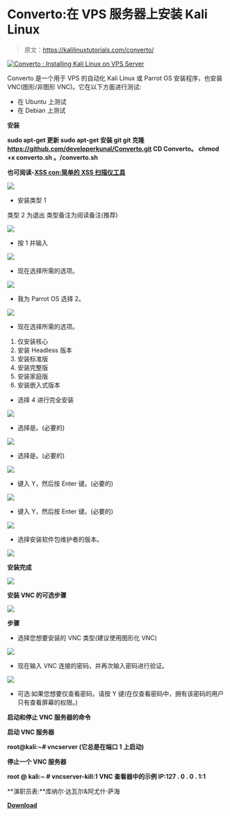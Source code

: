 # Converto:在 VPS 服务器上安装 Kali Linux

> 原文：<https://kalilinuxtutorials.com/converto/>

[![Converto : Installing Kali Linux on VPS Server](img//fdf649632af851d9880fdac2f1e38614.png "Converto : Installing Kali Linux on VPS Server")](https://3.bp.blogspot.com/-ZCBkipi4GOY/XOb3JYsD4cI/AAAAAAAAAfs/kCT96ZKaSTUSseA2oVZtEu8d_If94TGIQCLcBGAs/s1600/Converto-1%25281%2529.png)

Converto 是一个用于 VPS 的自动化 Kali Linux 或 Parrot OS 安装程序，也安装 VNC(图形/非图形 VNC)。它在以下方面进行测试:

*   在 Ubuntu 上测试
*   在 Debian 上测试

**安装**

**sudo apt-get 更新
sudo apt-get 安装 git
git 克隆 https://github.com/developerkunal/Converto.git
CD Converto。
chmod +x converto.sh
。/converto.sh**

**也可阅读-[XSS con:简单的 XSS 扫描仪工具](https://kalilinuxtutorials.com/xsscon/)**

![](img//cf1683d94c66e1b470508a79c3631979.png)

*   安装类型 1

类型 2 为退出
类型备注为阅读备注(推荐)

![](img//a170033eb341765b5bca143a1ba8bf24.png)

*   按 1 并输入

![](img//d056bd4af683a8ae23937f5d54474836.png)

*   现在选择所需的选项。

![](img//a2babe1fc1be5f9e1ce385109f6bb1d8.png)

*   我为 Parrot OS 选择 2。

![](img//5197fc6a58a5a5ff944df32fad452d49.png)

*   现在选择所需的选项。

1.  仅安装核心
2.  安装 Headless 版本
3.  安装标准版
4.  安装完整版
5.  安装家庭版
6.  安装嵌入式版本

*   选择 4 进行完全安装

![](img//5ace578384ddfa18e4b22b50e54b5941.png)

*   选择是。(必要的)

![](img//c87da5efb490405cf509fc37e5d86381.png)

*   选择是。(必要的)

![](img//03ce9496f255998c8cd0e90cee3f32cb.png)

*   键入 Y，然后按 Enter 键。(必要的)

![](img//5d6753f56f36ef37baea3e81deda1618.png)

*   键入 Y，然后按 Enter 键。(必要的)

![](img//9b8eef0aa213d16b5d4b708814c12be8.png)

*   选择安装软件包维护者的版本。

![](img//56e893ad323f3dbaf00559ce043576a9.png)

**安装完成**

![](img//44d4f9e569d70cb5a4d7d74a8386777e.png)

**安装 VNC 的可选步骤**

![](img//1163a6534875c75617d7080c4790a911.png)

**步骤**

*   选择您想要安装的 VNC 类型(建议使用图形化 VNC)

![](img//38e4ee2576ef4817f6a96cf088dcf277.png)

*   现在输入 VNC 连接的密码，并再次输入密码进行验证。

![](img//4cca572a3964359394a193ef4bcb5d7f.png)

*   可选:如果您想要仅查看密码，请按 Y 键(在仅查看密码中，拥有该密码的用户只有查看屏幕的权限。)

**启动和停止 VNC 服务器的命令**

**启动 VNC 服务器**

**root@kali:~# vncserver
(它总是在端口 1 上启动)**

**停止一个 VNC 服务器**

**root @ kali:~ # vncserver-kill:1
VNC 查看器中的示例 IP:127 . 0 . 0 . 1:1**

**演职员表:**库纳尔·达瓦尔&阿尤什·萨海

[**Download**](https://github.com/developerkunal/Converto#steps--)